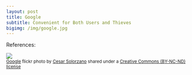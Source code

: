 ```yaml
---
layout: post
title: Google
subtitle: Convenient for Both Users and Thieves
bigimg: /img/google.jpg
---
```


References:

<a title="Google" href="https://flickr.com/photos/cesnet/5870529678"><img src="https://farm6.static.flickr.com/5276/5870529678_b4f4509362.jpg" /></a><br /><small><a title="Google" href="https://flickr.com/photos/cesnet/5870529678">Google</a> flickr photo by <a href="https://flickr.com/people/cesnet">Cesar Solorzano</a> shared under a <a href="https://creativecommons.org/licenses/by-nc-nd/2.0/">Creative Commons (BY-NC-ND) license</a> </small>
